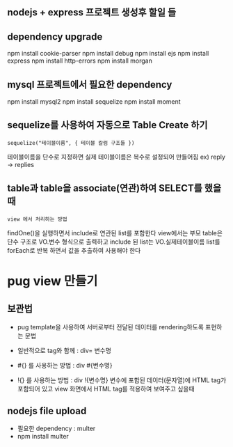 ## nodejs + express 프로젝트 생성후 할일 들  

## dependency upgrade

npm install cookie-parser
npm install debug
npm install ejs
npm install express
npm install http-errors
npm install morgan

## mysql 프로젝트에서 필요한 dependency

npm install mysql2
npm install sequelize
npm install moment

## sequelize를 사용하여 자동으로 Table Create 하기
    sequelize("테이블이름", { 테이블 칼럼 구조들 })

테이블이름을 단수로 지정하면 실제 테이블이름은 복수로 설정되어 만들어짐
    ex) reply -> replies
    
## table과 table을 associate(연관)하여 SELECT를 했을때
    view 에서 처리하는 방법

findOne()을 실행하면서 include로 연관된 list를 포함한다
view에서는 부모 table은 단수 구조로 VO.변수 형식으로 출력하고
include 된 list는 VO.실제테이블이름 list를
forEach로 반복 하면서 값을 추출하여 사용해야 한다

# pug view 만들기

## 보관법
* pug template을 사용하여 서버로부터 전달된 데이터를 rendering하도록
표현하는 문법

* 일반적으로 tag와 함께 : div= 변수명
* #{} 를 사용하는 방법 : div #{변수명}
* !{} 를 사용하는 방법 : div !{변수명}
	변수에 포함된 데이터(문자열)에 HTML tag가 포함되어 있고
	view 화면에서 HTML tag를 적용하여 보여주고 싶을때

## nodejs file upload
* 필요한 dependency : multer
* npm install multer